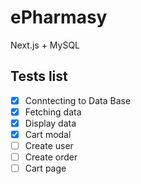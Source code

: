 # ePharmasy
Next.js + MySQL

## Tests list

- [X] Conntecting to Data Base
- [X] Fetching data 
- [X] Display data
- [X] Cart modal
- [ ] Create user
- [ ] Create order
- [ ] Cart page
